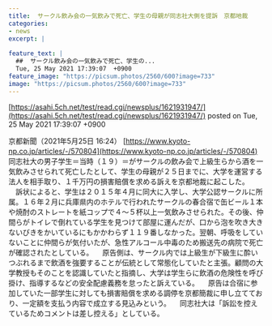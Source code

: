 ```yaml
---
title:  サークル飲み会の一気飲みで死亡、学生の母親が同志社大側を提訴　京都地裁  
categories:
- news
excerpt: |
  
feature_text: |
  ##  サークル飲み会の一気飲みで死亡、学生の...
  Tue, 25 May 2021 17:39:07  +0900
feature_image: "https://picsum.photos/2560/600?image=733"
image: "https://picsum.photos/2560/600?image=733"
---
```


[https://asahi.5ch.net/test/read.cgi/newsplus/1621931947/](https://asahi.5ch.net/test/read.cgi/newsplus/1621931947/)
posted on Tue, 25 May 2021 17:39:07  +0900

<!--more-->

京都新聞（2021年5月25日 16:24） [https://www.kyoto-np.co.jp/articles/-/570804](https://www.kyoto-np.co.jp/articles/-/570804) 　同志社大の男子学生＝当時（１９）＝がサークルの飲み会で上級生らから酒を一気飲みさせられて死亡したとして、学生の母親が２５日までに、大学を運営する法人を相手取り、１千万円の損害賠償を求める訴えを京都地裁に起こした。 　訴状によると、学生は２０１５年４月に同大に入学し、大学公認サークルに所属。１６年２月に兵庫県内のホテルで行われたサークルの春合宿で缶ビール１本や焼酎のストレートを紙コップで４〜５杯以上一気飲みさせられた。その後、仲間らがトイレで倒れている学生を見つけて部屋に運んだが、口から泡を吹き大きないびきをかいているにもかかわらず１１９番しなかった。翌朝、呼吸をしていないことに仲間らが気付いたが、急性アルコール中毒のため搬送先の病院で死亡が確認されたとしている。 　原告側は、サークル内では上級生が下級生に酔いつぶれるまで飲酒を強要することが伝統として常態化していたと主張。顧問の大学教授もそのことを認識していたと指摘し、大学は学生らに飲酒の危険性を呼び掛け、指導するなどの安全配慮義務を怠ったと訴えている。 　原告は合宿に参加していた一部学生に対しても損害賠償を求める調停を京都簡裁に申し立てており、一定額を支払う内容で成立する見込みという。 　同志社大は「訴訟を控えているためコメントは差し控える」としている。

